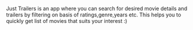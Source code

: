 Just Trailers is an app where you can search for desired movie details and trailers by filtering on basis of ratings,genre,years etc. This helps you to quickly get list of movies that suits your interest :)
